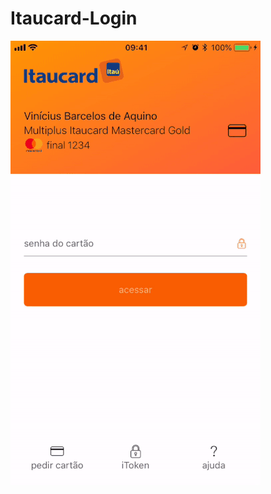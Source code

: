 # Itaucard-Login

![gif-example-project](https://github.com/vbavinicius/Itaucard-Login/blob/master/example.gif)
